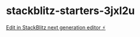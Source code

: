 # stackblitz-starters-3jxl2u

[Edit in StackBlitz next generation editor ⚡️](https://stackblitz.com/~/github.com/alexrusmd/stackblitz-starters-3jxl2u)